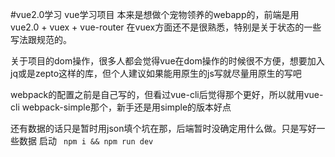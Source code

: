 #vue2.0学习
vue学习项目 
本来是想做个宠物领养的webapp的，前端是用vue2.0 + vuex + vue-router 在vuex方面还不是很熟悉，特别是关于状态的一些写法跟规范的。

关于项目的dom操作，很多人都会觉得vue在dom操作的时候很不方便，想要加入jq或是zepto这样的库，但个人建议如果能用原生的js写就尽量用原生的写吧

webpack的配置之前是自己写的，但看过vue-cli后觉得那个更好，所以就用vue-cli webpack-simple那个，新手还是用simple的版本好点

还有数据的话只是暂时用json填个坑在那，后端暂时没确定用什么做。只是写好一些数据
启动
<code>
npm i && npm run dev
</code>
